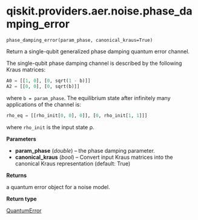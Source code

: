 # qiskit.providers.aer.noise.phase\_damping\_error

`phase_damping_error(param_phase, canonical_kraus=True)`

Return a single-qubit generalized phase damping quantum error channel.

The single-qubit phase damping channel is described by the following Kraus matrices:

```python
A0 = [[1, 0], [0, sqrt(1 - b)]]
A2 = [[0, 0], [0, sqrt(b)]]
```

where `b = param_phase`. The equilibrium state after infinitely many applications of the channel is:

```python
rho_eq = [[rho_init[0, 0], 0]], [0, rho_init[1, 1]]]
```

where `rho_init` is the input state ρ.

**Parameters**

*   **param\_phase** (*double*) – the phase damping parameter.
*   **canonical\_kraus** (*bool*) – Convert input Kraus matrices into the canonical Kraus representation (default: True)

**Returns**

a quantum error object for a noise model.

**Return type**

[QuantumError](qiskit.providers.aer.noise.QuantumError#qiskit.providers.aer.noise.QuantumError "qiskit.providers.aer.noise.QuantumError")
